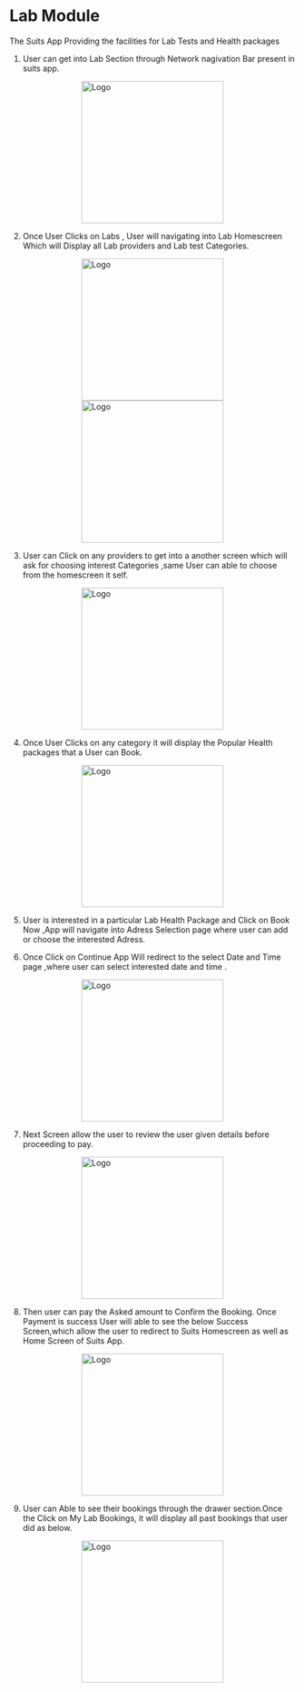 # Lab Module 

The Suits App Providing the facilities for Lab Tests and Health packages

1. User can get into Lab Section through Network nagivation Bar present in suits app.
 <div style="display: flex; justify-content: center;">
  <img src="./images/mobile/lab-module/Lab0.jpg" alt="Logo" width="250">
</div>

2. Once User Clicks on Labs , User will navigating into Lab Homescreen Which will Display all Lab providers and Lab test Categories.

<div style="display: flex; justify-content: center;">
  <img src="./images/mobile/lab-module/Lab1.jpg" alt="Logo" width="250">
</div>
<div style="display: flex; justify-content: center;">
  <img src="./images/Lab2.jpg" alt="Logo" width="250">
</div>

3. User can Click on any providers to get into a another screen which will ask for choosing interest Categories ,same User can able to choose from the homescreen it self.
<div style="display: flex; justify-content: center;">
  <img src="./images/mobile/lab-module/Lab3.jpg" alt="Logo" width="250">
</div>

4. Once User Clicks on any category it will display the Popular Health packages that a User can Book.

<div style="display: flex; justify-content: center;">
  <img src="./images/mobile/lab-module/Lab4.jpg" alt="Logo" width="250">
</div>

5. User is interested in a particular Lab Health Package and Click on Book Now ,App will navigate into Adress Selection page where user can add or choose the interested Adress.

6. Once Click on Continue App Will redirect to the select Date and Time page ,where user can select interested date and time .

<div style="display: flex; justify-content: center;">
  <img src="./images/mobile/lab-module/Lab5.jpg" alt="Logo" width="250">
</div>

7. Next Screen allow the user to review the user given details before proceeding to pay.
<div style="display: flex; justify-content: center;">
  <img src="./images/mobile/lab-module/Lab6.jpg" alt="Logo" width="250">
</div>

8. Then user can pay the Asked amount to Confirm the Booking. Once Payment is success User will able to see the below Success Screen,which allow the user to redirect to Suits Homescreen as well as Home Screen of Suits App.


<div style="display: flex; justify-content: center;">
  <img src="./images/mobile/lab-module/Lab7.jpg" alt="Logo" width="250">
</div>


9. User can Able to see their bookings through the drawer section.Once the Click on My Lab Bookings, it will display all past bookings that user did  as below.

<div style="display: flex; justify-content: center;">
  <img src="./images/mobile/lab-module/Lab8.jpg" alt="Logo" width="250">
</div>
